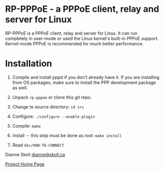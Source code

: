 # RP-PPPoE - a PPPoE client, relay and server for Linux

RP-PPPoE is a PPPoE client, relay and server for Linux.  It can run completely
in user-mode or used the Linux kernel's built-in PPPoE support.  Kernel-mode
PPPoE is recommended for much better performance.

# Installation

1. Compile and install pppd if you don't already have it.  If you are
installing from OS packages, make sure to install the PPP development package
as well.

2. Unpack `rp-pppoe` or clone this git repo.

3. Change to source directory: `cd src`

4. Configure: `./configure --enable-plugin`

5. Compile: `make`

6. Install -- this step must be done as root: `make install`

7. Read `doc/HOW-TO-CONNECT`

Dianne Skoll <dianne@skoll.ca>

[Project Home Page](https://dianne.skoll.ca/projects/rp-pppoe/)
